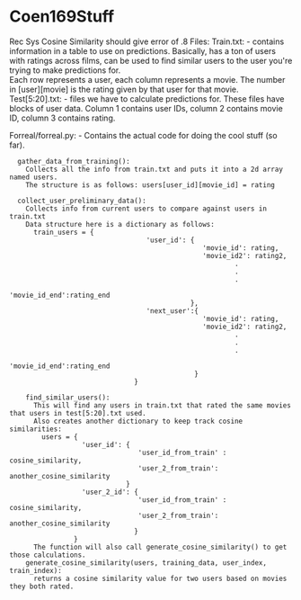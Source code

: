 # Coen169Stuff
Rec Sys
Cosine Similarity should give error of .8
Files:
  Train.txt:
    - contains information in a table to use on predictions. 
      Basically, has a ton of users with ratings across films, can be used to find similar users 
      to the user you're trying to make predictions for.  
      Each row represents a user, each column represents a movie. The number in [user][movie]
      is the rating given by that user for that movie. 
  Test[5:20].txt:
    - files we have to calculate predictions for.
      These files have blocks of user data. Column 1 contains user IDs, column 2 contains movie ID, column 3 contains rating.
      
  Forreal/forreal.py:
    - Contains the actual code for doing the cool stuff (so far).
      
      gather_data_from_training(): 
        Collects all the info from train.txt and puts it into a 2d array named users.
        The structure is as follows: users[user_id][movie_id] = rating
      
      collect_user_preliminary_data():
        Collects info from current users to compare against users in train.txt
        Data structure here is a dictionary as follows:
          train_users = {
                                      'user_id': {
                                                    'movie_id': rating,
                                                    'movie_id2': rating2,
                                                            .
                                                            .
                                                            .
                                                    'movie_id_end':rating_end
                                                 },
                                      'next_user':{
                                                    'movie_id': rating,
                                                    'movie_id2': rating2,
                                                            .
                                                            .
                                                            .
                                                    'movie_id_end':rating_end
                                                  }
                                   }  
                                   
        find_similar_users():
          This will find any users in train.txt that rated the same movies that users in test[5:20].txt used.
          Also creates another dictionary to keep track cosine similarities:
            users = {
                      'user_id': {
                                    'user_id_from_train' : cosine_similarity,
                                    'user_2_from_train': another_cosine_similarity
                                 }
                      'user_2_id': {
                                    'user_id_from_train' : cosine_similarity,
                                    'user_2_from_train': another_cosine_similarity
                                   }
                    }
          The function will also call generate_cosine_similarity() to get those calculations.
        generate_cosine_similarity(users, training_data, user_index, train_index):
          returns a cosine similarity value for two users based on movies they both rated. 
  
